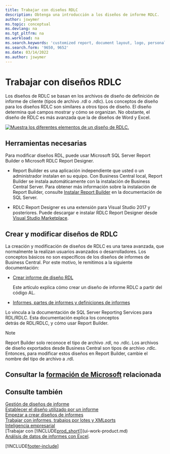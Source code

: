 ```yaml
---
title: Trabajar con diseños RDLC
description: Obtenga una introducción a los diseños de informe RDLC.
author: jswymer
ms.topic: conceptual
ms.devlang: na
ms.tgt_pltfrm: na
ms.workload: na
ms.search.keywords: 'customized report, document layout, logo, personalize'
ms.search.form: '9650, 9652'
ms.date: 03/14/2022
ms.author: jswymer
---
```

# <a name="working-with-rdlc-layouts"></a><a name="working-with-rdlc-layouts"></a>Trabajar con diseños RDLC

Los diseños de RDLC se basan en los archivos de diseño de definición de informe de cliente (tipos de archivo .rdl o .rdlc). Los conceptos de diseño para los diseños RDLC son similares a otros tipos de diseño. El diseño determina qué campos mostrar y cómo se organizan. No obstante, el diseño de RDLC es más avanzada que la de diseños de Word y Excel.

[![Muestra los diferentes elementos de un diseño de RDLC.](media/rdlc-layout.png)](media/rdlc-layout.png#lightbox)

## <a name="required-tools"></a><a name="required-tools"></a>Herramientas necesarias

Para modificar diseños RDL, puede usar Microsoft SQL Server Report Builder o Microsoft RDLC Report Designer.

- Report Builder es una aplicación independiente que usted o un administrador instalan en su equipo. Con Business Central local, Report Builder se instala automáticamente con la instalación de Business Central Server. Para obtener más información sobre la instalación de Report Builder, consulte [Instalar Report Builder](/sql/reporting-services/install-windows/install-report-builder) en la documentación de SQL Server.

- RDLC Report Designer es una extensión para Visual Studio 2017 y posteriores. Puede descargar e instalar RDLC Report Designer desde [Visual Studio Marketplace](https://marketplace.visualstudio.com/items?itemName=ProBITools.MicrosoftRdlcReportDesignerforVisualStudio-18001).

## <a name="create-and-modify-rdlc-layouts"></a><a name="create-and-modify-rdlc-layouts"></a>Crear y modificar diseños de RDLC

La creación y modificación de diseños de RDLC es una tarea avanzada, que normalmente la realizan usuarios avanzados o desarrolladores. Los conceptos básicos no son específicos de los diseños de informes de Business Central. Por este motivo, le remitimos a la siguiente documentación:

- [Crear informe de diseño RDL](/dynamics365/business-central/dev-itpro/developer/devenv-howto-rdl-report-layout)

    Este artículo explica cómo crear un diseño de informe RDLC a partir del código AL.

- [Informes, partes de informes y definiciones de informes ](/sql/reporting-services/report-design/reports-report-parts-and-report-definitions-report-builder-and-ssrs?)

 Lo vincula a la documentación de SQL Server Reporting Services para RDL/RDLC. Esta documentación explica los conceptos  
detrás de RDL/RDLC, y cómo usar Report Builder.

> [!NOTE]
> Report Builder solo reconoce el tipo de archivo .rdl, no .rdlc. Los archivos de diseño exportados desde Business Central son tipos de archivo .rdlc. Entonces, para modificar estos diseños en Report Builder, cambie el nombre del tipo de archivo a .rdl.

## <a name="see-related-microsoft-training"></a><a name="see-related-microsoft-training"></a>Consultar la [formación de Microsoft](/training/modules/change-documents-dynamics-365-business-central/index) relacionada

## <a name="see-also"></a><a name="see-also"></a>Consulte también

[Gestión de diseños de informe](ui-manage-report-layouts.md)  
[Establecer el diseño utilizado por un informe](ui-set-report-layout.md)  
[Empezar a crear diseños de informes](ui-get-started-layouts.md)  
[Trabajar con informes, trabajos por lotes y XMLports](ui-work-report.md)  
[Inteligencia empresarial](bi.md)  
[Trabajar con [!INCLUDE[prod_short](includes/prod_short.md)]](ui-work-product.md)  
[Análisis de datos de informes con Excel](report-analyze-excel.md).

[!INCLUDE[footer-include](includes/footer-banner.md)]
